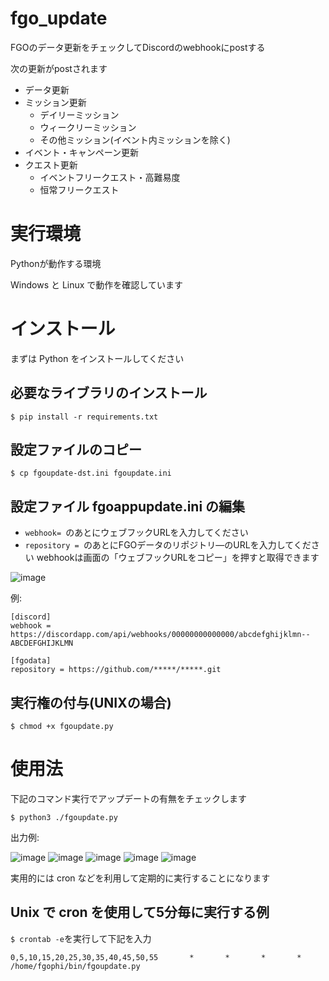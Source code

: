 # fgo_update

FGOのデータ更新をチェックしてDiscordのwebhookにpostする

次の更新がpostされます
- データ更新
- ミッション更新
  - デイリーミッション
  - ウィークリーミッション
  - その他ミッション(イベント内ミッションを除く)
- イベント・キャンペーン更新
- クエスト更新
  - イベントフリークエスト・高難易度
  - 恒常フリークエスト

# 実行環境
Pythonが動作する環境

Windows と Linux で動作を確認しています

# インストール
まずは Python をインストールしてください
## 必要なライブラリのインストール
```
$ pip install -r requirements.txt
```
## 設定ファイルのコピー
```
$ cp fgoupdate-dst.ini fgoupdate.ini  
```
## 設定ファイル fgoappupdate.ini の編集
- ```webhook= ```のあとにウェブフックURLを入力してください
- ```repository = ```のあとにFGOデータのリポジトリ―のURLを入力してください
webhookは画面の「ウェブフックURLをコピー」を押すと取得できます

![image](https://user-images.githubusercontent.com/62515228/104086843-72d7fc80-529e-11eb-85ed-cff1d8241c6a.png)

例:
```
[discord]
webhook = https://discordapp.com/api/webhooks/00000000000000/abcdefghijklmn--ABCDEFGHIJKLMN

[fgodata]
repository = https://github.com/*****/*****.git

```
## 実行権の付与(UNIXの場合)
```
$ chmod +x fgoupdate.py
```

# 使用法
下記のコマンド実行でアップデートの有無をチェックします
```
$ python3 ./fgoupdate.py
```
出力例:

![image](https://user-images.githubusercontent.com/62515228/104119021-3543a400-5370-11eb-96c0-c155cb5bb3e1.png)
![image](https://user-images.githubusercontent.com/62515228/104119035-560bf980-5370-11eb-9e7d-cfc6e52a4494.png)
![image](https://user-images.githubusercontent.com/62515228/104119054-6c19ba00-5370-11eb-8751-49ac11ccdb9f.png)
![image](https://user-images.githubusercontent.com/62515228/104119068-80f64d80-5370-11eb-867a-3d36dd0c58f5.png)
![image](https://user-images.githubusercontent.com/62515228/104119092-a6835700-5370-11eb-9b6a-99b0f467f981.png)

実用的には cron などを利用して定期的に実行することになります

## Unix で cron を使用して5分毎に実行する例
```$ crontab -e```を実行して下記を入力 

```
0,5,10,15,20,25,30,35,40,45,50,55       *       *       *       *       /home/fgophi/bin/fgoupdate.py
```
